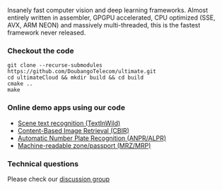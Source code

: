 Insanely fast computer vision and deep learning frameworks. Almost entirely written in assembler, GPGPU accelerated, CPU optimized (SSE, AVX, ARM NEON) and massively multi-threaded, this is the fastest framework never released.

### Checkout the code ###

```
git clone --recurse-submodules https://github.com/DoubangoTelecom/ultimate.git
cd ultimateCloud && mkdir build && cd build
cmake ..
make
```

### Online demo apps using our code ###
 - <a class="dropdown-item" target="_self" href="webapps/ocr/">Scene text recognition (TextInWild)</a>
 - <a class="dropdown-item" target="_self" href="webapps/cbir/">Content-Based Image Retrieval (CBIR)</a>
 - <a class="dropdown-item" target="_self" href="webapps/alpr/">Automatic Number Plate Recognition (ANPR/ALPR)</a>
 - <a class="dropdown-item" target="_self" href="webapps/mrz/">Machine-readable zone/passport (MRZ/MRP)</a>
 
 ### Technical questions ###
 Please check our [discussion group](https://groups.google.com/forum/#!forum/doubango-ai)
